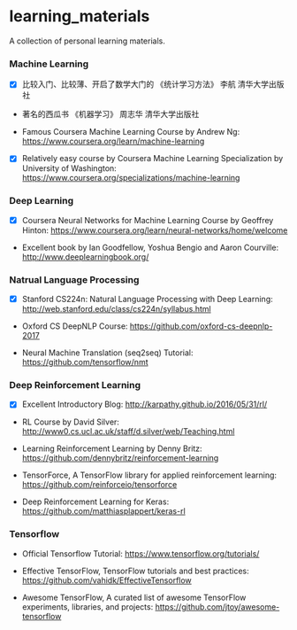 # learning_materials

A collection of personal learning materials.


### Machine Learning

- [x] 比较入门、比较薄、开启了数学大门的 《统计学习方法》 李航 清华大学出版社 

* 著名的西瓜书 《机器学习》 周志华 清华大学出版社

* Famous Coursera Machine Learning Course by Andrew Ng: https://www.coursera.org/learn/machine-learning

- [x] Relatively easy course by Coursera Machine Learning Specialization by University of Washington: https://www.coursera.org/specializations/machine-learning


### Deep Learning

- [x] Coursera Neural Networks for Machine Learning Course by Geoffrey Hinton: https://www.coursera.org/learn/neural-networks/home/welcome

- Excellent book <Deep Learning> by Ian Goodfellow, Yoshua Bengio and Aaron Courville: http://www.deeplearningbook.org/


### Natrual Language Processing

- [x] Stanford CS224n: Natural Language Processing with Deep Learning: http://web.stanford.edu/class/cs224n/syllabus.html

- Oxford CS DeepNLP Course: https://github.com/oxford-cs-deepnlp-2017

* Neural Machine Translation (seq2seq) Tutorial: https://github.com/tensorflow/nmt


### Deep Reinforcement Learning

- [x] Excellent Introductory Blog: http://karpathy.github.io/2016/05/31/rl/

* RL Course by David Silver: http://www0.cs.ucl.ac.uk/staff/d.silver/web/Teaching.html

* Learning Reinforcement Learning by Denny Britz: https://github.com/dennybritz/reinforcement-learning

* TensorForce, A TensorFlow library for applied reinforcement learning: https://github.com/reinforceio/tensorforce

* Deep Reinforcement Learning for Keras: https://github.com/matthiasplappert/keras-rl


### Tensorflow

* Official Tensorflow Tutorial: https://www.tensorflow.org/tutorials/

* Effective TensorFlow, TensorFlow tutorials and best practices: https://github.com/vahidk/EffectiveTensorflow

* Awesome TensorFlow, A curated list of awesome TensorFlow experiments, libraries, and projects: https://github.com/jtoy/awesome-tensorflow 

